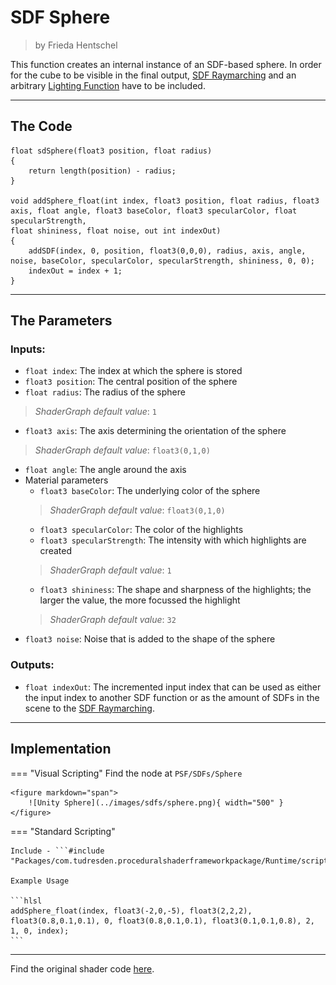 <div class="container">
    <h1 class="main-heading">SDF Sphere</h1>
    <blockquote class="author">by Frieda Hentschel</blockquote>
</div>

This function creates an internal instance of an SDF-based sphere. In order for the cube to be visible in the final output, [SDF Raymarching](raymarching.md) and an arbitrary [Lighting Function](../lighting/generalInformation.md) have to be included. 

---

## The Code

``` hlsl
float sdSphere(float3 position, float radius)
{
    return length(position) - radius;
}

void addSphere_float(int index, float3 position, float radius, float3 axis, float angle, float3 baseColor, float3 specularColor, float specularStrength,
float shininess, float noise, out int indexOut)
{
    addSDF(index, 0, position, float3(0,0,0), radius, axis, angle, noise, baseColor, specularColor, specularStrength, shininess, 0, 0);
    indexOut = index + 1;
}
```

---

## The Parameters

### Inputs:
- ```float index```: The index at which the sphere is stored 
- ```float3 position```: The central position of the sphere
- ```float radius```: The radius of the sphere
> *ShaderGraph default value*: ```1```
- ```float3 axis```: The axis determining the orientation of the sphere
> *ShaderGraph default value*: ```float3(0,1,0)```
- ```float angle```: The angle around the axis 
- Material parameters
    - ```float3 baseColor```: The underlying color of the sphere
    > *ShaderGraph default value*: ```float3(0,1,0)```
    - ```float3 specularColor```: The color of the highlights
    - ```float3 specularStrength```: The intensity with which highlights are created
    > *ShaderGraph default value*: ```1```
    - ```float3 shininess```: The shape and sharpness of the highlights; the larger the value, the more focussed the highlight
    > *ShaderGraph default value*: ```32```
- ```float3 noise```: Noise that is added to the shape of the sphere


### Outputs:
- ```float indexOut```: The incremented input index that can be used as either the input index to another SDF function or as the amount of SDFs in the scene to the [SDF Raymarching](...).  

---

## Implementation

=== "Visual Scripting"
    Find the node at `PSF/SDFs/Sphere`

    <figure markdown="span">
        ![Unity Sphere](../images/sdfs/sphere.png){ width="500" }
    </figure>

=== "Standard Scripting"

    Include - ```#include "Packages/com.tudresden.proceduralshaderframeworkpackage/Runtime/scripts/sdf_functions.hlsl"```

    Example Usage

    ```hlsl
    addSphere_float(index, float3(-2,0,-5), float3(2,2,2), float3(0.8,0.1,0.1), 0, float3(0.8,0.1,0.1), float3(0.1,0.1,0.8), 2, 1, 0, index);
    ```


---

Find the original shader code [here](..).